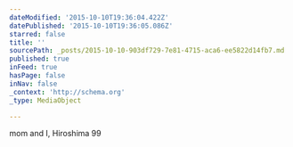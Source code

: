 ```yaml
---
dateModified: '2015-10-10T19:36:04.422Z'
datePublished: '2015-10-10T19:36:05.086Z'
starred: false
title: ''
sourcePath: _posts/2015-10-10-903df729-7e81-4715-aca6-ee5822d14fb7.md
published: true
inFeed: true
hasPage: false
inNav: false
_context: 'http://schema.org'
_type: MediaObject

---
```

mom and I, Hiroshima 99